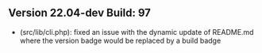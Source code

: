 ## Version 22.04-dev Build: 97
* (src/lib/cli.php): fixed an issue with the dynamic update of README.md where the version badge would be replaced by a build badge
